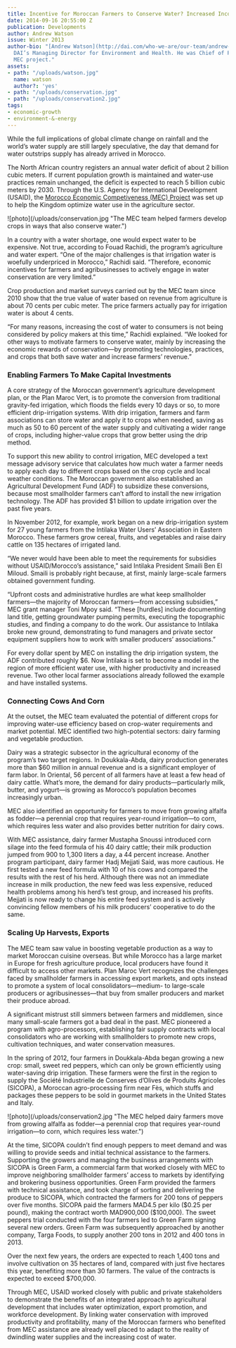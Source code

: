```yaml
---
title: Incentive for Moroccan Farmers to Conserve Water? Increased Incomes
date: 2014-09-16 20:55:00 Z
publication: Developments
author: Andrew Watson
issue: Winter 2013
author-bio: "[Andrew Watson](http://dai.com/who-we-are/our-team/andrew-watson-0) is
  DAI’s Managing Director for Environment and Health. He was Chief of Party for the
  MEC project."
assets:
- path: "/uploads/watson.jpg"
  name: watson
  author?: 'yes'
- path: "/uploads/conservation.jpg"
- path: "/uploads/conservation2.jpg"
tags:
- economic-growth
- environment-&-energy
---
```


<p>While the full implications of global climate change on rainfall and the world’s water supply are still largely speculative, the day that demand for water outstrips supply has already arrived in Morocco.</p>



<p>The North African country registers an annual water deficit of about 2 billion cubic meters. If current population growth is maintained and water-use practices remain unchanged, the deficit is expected to reach 5 billion cubic meters by 2030. Through the U.S. Agency for International Development (USAID), the <a href="http://dai.com/our-work/projects/morocco—economic-competitiveness-project-mec">Morocco Economic Competiveness (MEC) Project</a> was set up to help the Kingdom optimize water use in the agriculture sector.</p>
![photo](/uploads/conservation.jpg "The MEC team helped farmers develop crops in ways that also conserve water.") 
<p>In a country with a water shortage, one would expect water to be expensive. Not true, according to Fouad Rachidi, the program’s agriculture and water expert. “One of the major challenges is that irrigation water is woefully underpriced in Morocco,” Rachidi said. “Therefore, economic incentives for farmers and agribusinesses to actively engage in water conservation are very limited.”</p>
<p>Crop production and market surveys carried out by the MEC team since 2010  show that the true value of water based on revenue from agriculture is about 70 cents per cubic meter. The price farmers actually pay for irrigation water is about 4 cents.</p>
<p>“For many reasons, increasing the cost of water to consumers is not being considered by policy makers at this time,” Rachidi explained. “We looked for other ways to motivate farmers to conserve water, mainly by increasing the economic rewards of conservation—by promoting technologies, practices, and crops that both save water and increase farmers’ revenue.”</p>
<h3>Enabling Farmers To Make Capital Investments</h3>
<p>A core strategy of the Moroccan government’s agriculture development plan, or the Plan Maroc Vert, is to promote the conversion from traditional gravity-fed irrigation, which floods the fields every 10 days or so, to more efficient drip-irrigation systems. With drip irrigation, farmers and farm associations can store water and apply it to crops when needed, saving as much as 50 to 60 percent of the water supply and cultivating a wider range of crops, including higher-value crops that grow better using the drip method.</p>
<p>To support this new ability to control irrigation, MEC developed a text message advisory service that calculates how much water a farmer needs to apply each day to different crops based on the crop cycle and local weather conditions. The Moroccan government also established an Agricultural Development Fund (ADF) to subsidize these conversions, because most smallholder farmers can’t afford to install the new irrigation technology. The ADF has provided $1 billion to update irrigation over the past five years.</p>
<p>In November 2012, for example, work began on a new drip-irrigation system for 27 young farmers from the Intilaka Water Users’ Association in Eastern Morocco. These farmers grow cereal, fruits, and vegetables and raise dairy cattle on 135 hectares of irrigated land.</p>
<p>“We never would have been able to meet the requirements for subsidies without USAID/Morocco’s assistance,” said Intilaka President Smaili Ben El Miloud.  Smaili is probably right because, at first, mainly large-scale farmers obtained government funding.</p>
<p>“Upfront costs and administrative hurdles are what keep smallholder farmers—the majority of Moroccan farmers—from accessing subsidies,” MEC grant manager Toni Mpoy said. “These [hurdles] include documenting land title, getting groundwater pumping permits, executing the topographic studies, and finding a company to do the work. Our assistance to Intilaka broke new ground, demonstrating to fund managers and private sector equipment suppliers how to work with smaller producers’ associations.”</p>
<p>For every dollar spent by MEC on installing the drip irrigation system, the ADF contributed roughly $6. Now Intilaka is set to become a model in the region of more efficient water use, with higher productivity and increased revenue. Two other local farmer associations already followed the example and have installed systems.</p>
<h3>Connecting Cows And Corn</h3>
<p>At the outset, the MEC team evaluated the potential of different crops for improving water-use efficiency based on crop-water requirements and market potential. MEC identified two high-potential sectors: dairy farming and vegetable production.</p>
<p>Dairy was a strategic subsector in the agricultural economy of the program’s two target regions. In Doukkala-Abda, dairy production generates more than $60 million in annual revenue and is a significant employer of farm labor. In Oriental, 56 percent of all farmers have at least a few head of dairy cattle. What’s more, the demand for dairy products—particularly milk, butter, and yogurt—is growing as Morocco’s population becomes increasingly urban.</p>
<p>MEC also identified an opportunity for farmers to move from growing alfalfa as fodder—a perennial crop that requires year-round irrigation—to corn, which requires less water and also provides better nutrition for dairy cows.</p>
<p>With MEC assistance, dairy farmer Mustapha Snoussi introduced corn silage into the feed formula of his 40 dairy cattle; their milk production jumped from 900 to 1,300 liters a day, a 44 percent increase. Another program participant, dairy farmer Hadj Mejjati Said, was more cautious. He first tested a new feed formula with 10 of his cows and compared the results with the rest of his herd. Although there was not an immediate increase in milk production, the new feed was less expensive, reduced health problems among his herd’s test group, and increased his profits. Mejjati is now ready to change his entire feed system and is actively convincing fellow members of his milk producers’ cooperative to do the same.</p>
<h3>Scaling Up Harvests, Exports</h3>
<p>The MEC team saw value in boosting vegetable production as a way to market Moroccan cuisine overseas. But while Morocco has a large market in Europe for fresh agriculture produce, local producers have found it difficult to access other markets. Plan Maroc Vert recognizes the challenges faced by smallholder farmers in accessing export markets, and opts instead to promote a system of local consolidators—medium- to large-scale producers or agribusinesses—that buy from smaller producers and market their produce abroad.</p>
<p>A significant mistrust still simmers between farmers and middlemen, since many small-scale farmers got a bad deal in the past. MEC pioneered a program with agro-processors, establishing fair supply contracts with local consolidators who are working with smallholders to promote new crops, cultivation techniques, and water conservation measures.</p>
<p>In the spring of 2012, four farmers in Doukkala-Abda began growing a new crop: small, sweet red peppers, which can only be grown efficiently using water-saving drip irrigation. These farmers were the first in the region to supply the Société Industrielle de Conserves d’Olives de Produits Agricoles (SICOPA), a Moroccan agro-processing firm near Fès, which stuffs and packages these peppers to be sold in gourmet markets in the United States and Italy.</p>
![photo](/uploads/conservation2.jpg "The MEC helped dairy farmers move from growing alfalfa as fodder—a perennial crop that requires year-round irrigation—to corn, which requires less water.") 
<p>At the time, SICOPA couldn’t find enough peppers to meet demand and was willing to provide seeds and initial technical assistance to the farmers. Supporting the growers and managing the business arrangements with SICOPA is Green Farm, a commercial farm that worked closely with MEC to improve neighboring smallholder farmers’ access to markets by identifying and brokering business opportunities. Green Farm provided the farmers with technical assistance, and took charge of sorting and delivering the produce to SICOPA, which contracted the farmers for 200 tons of peppers over five months. SICOPA paid the farmers MAD4.5 per kilo ($0.25 per pound), making the contract worth MAD900,000 ($100,000). The sweet peppers trial conducted with the four farmers led to Green Farm signing several new orders. Green Farm was subsequently approached by another company, Targa Foods, to supply another 200 tons in 2012 and 400 tons in 2013.</p>
<p>Over the next few years, the orders are expected to reach 1,400 tons and involve cultivation on 35 hectares of land, compared with just five hectares this year, benefiting more than 30 farmers. The value of the contracts is expected to exceed $700,000.</p>
<p>Through MEC, USAID worked closely with public and private stakeholders to demonstrate the benefits of an integrated approach to agricultural development that includes water optimization, export promotion, and workforce development. By linking water conservation with improved productivity and profitability, many of the Moroccan farmers who benefited from MEC assistance are already well placed to adapt to the reality of dwindling water supplies and the increasing cost of water.</p>

